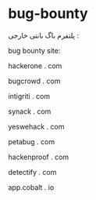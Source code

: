 # bug-bounty
پلتفرم باگ بانتی خارجی :

bug bounty site:

hackerone         .  com

bugcrowd          .  com

intigriti         .  com

synack            .  com

yeswehack         .  com

petabug           .  com

hackenproof       .  com

detectify         .  com

app.cobalt        .  io






